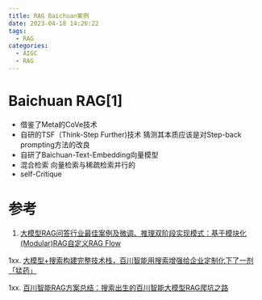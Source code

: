 ```yaml
---
title: RAG Baichuan案例
date: 2023-04-18 14:26:22
tags:
  - RAG
categories: 
  - AIGC
  - RAG  
---
```


<p></p>
<!-- more -->

# Baichuan RAG[1]
+ 借鉴了Meta的CoVe技术
+ 自研的TSF（Think-Step Further)技术
  猜测其本质应该是对Step-back prompting方法的改良
+ 自研了Baichuan-Text-Embedding向量模型 
+ 混合检索
  向量检索与稀疏检索并行的
+ self-Critique

# 参考
1. [大模型RAG问答行业最佳案例及微调、推理双阶段实现模式：基于模块化(Modular)RAG自定义RAG Flow](https://mp.weixin.qq.com/s?__biz=MzAxMjc3MjkyMg==&mid=2648407638&idx=1&sn=5c167b4a11bc483f5790ef1e0340d670)

1xx. [大模型+搜索构建完整技术栈，百川智能用搜索增强给企业定制化下了一剂「猛药」](https://mp.weixin.qq.com/s?__biz=MzA3MzI4MjgzMw==&mid=2650901201&idx=1&sn=3a9bd61403fb4b024ec5d8c128990495)



1xx. [百川智能RAG方案总结：搜索出生的百川智能大模型RAG爬坑之路](https://blog.csdn.net/qq_27590277/article/details/135421245)
